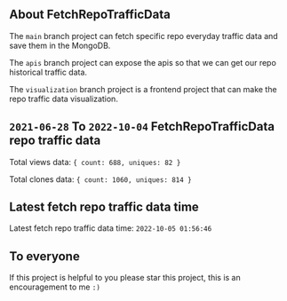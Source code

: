 ## About FetchRepoTrafficData

The `main` branch project can fetch specific repo everyday traffic data and save them in the MongoDB.

The `apis` branch project can expose the apis so that we can get our repo historical traffic data.

The `visualization` branch project is a frontend project that can make the repo traffic data visualization.

## `2021-06-28` To `2022-10-04` FetchRepoTrafficData repo traffic data

Total views data: `{ count: 688, uniques: 82 }`

Total clones data: `{ count: 1060, uniques: 814 }`

## Latest fetch repo traffic data time

Latest fetch repo traffic data time: `2022-10-05 01:56:46`

## To everyone

If this project is helpful to you please star this project, this is an encouragement to me `:)`




